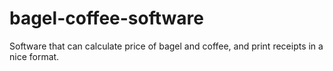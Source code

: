 # bagel-coffee-software
Software that can calculate price of bagel and coffee, and print receipts in a nice format.

